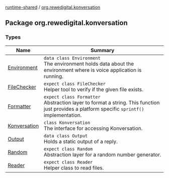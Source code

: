 [runtime-shared](../index.md) / [org.rewedigital.konversation](./index.md)

## Package org.rewedigital.konversation

### Types

| Name | Summary |
|---|---|
| [Environment](-environment/index.md) | `data class Environment`<br>The environment holds data about the environment where is voice application is running. |
| [FileChecker](-file-checker/index.md) | `expect class FileChecker`<br>Helper tool to verify if the given file exists. |
| [Formatter](-formatter/index.md) | `expect class Formatter`<br>Abstraction layer to format a string. This function just provides a platform specific `sprintf()` implementation. |
| [Konversation](-konversation/index.md) | `class Konversation`<br>The interface for accessing Konversation. |
| [Output](-output/index.md) | `data class Output`<br>Holds a static output of a reply. |
| [Random](-random/index.md) | `expect class Random`<br>Abstraction layer for a random number generator. |
| [Reader](-reader/index.md) | `expect class Reader`<br>Helper class to read files. |
